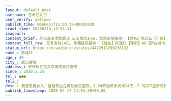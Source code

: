 ```yaml
---
layout: default_post
username: 吕哥在北京
user_verify: yellowv
publish_time: MonFeb1711:03:38+08002020
crawl_time: 20200218-15:53:31
imageurl: 
content_brief: 肺炎患者求助超话 反复发烧14天，急需医院接收！【姓名】陈连红【年龄】49【所在城市】武汉黄陂【所在小区、社区】爸爸现在在武汉黄陂爱民医院【患病时间】2020.1.24【联系方式】●●●【病情描述】我是患者女儿，爸爸现在在黄陂爱民医院。1.24开始反复发烧14天，2.3拍CT显示双肺磨玻 ...全文
content_full_raw: 反复发烧14天，急需医院接收！【姓名】陈连红【年龄】49【所在城市】武汉黄陂【所在小区、社区】爸爸现在在武汉黄陂爱民医院【患病时间】2020.1.24【联系方式】●●●【病情描述】我是患者女儿，爸爸现在在黄陂爱民医院。1.24开始反复发烧14天，2.3拍CT显示双肺磨玻璃实变影，之后两次核酸检测结果都为阴性，但是仍然一直呼吸困难，喘气，胸闷，干咳无痰，走路走一会都会喘气。刚刚打电话询问，医生说爸爸蛮严重，双肺烧伤面积很大，最好尽快转到大医院治疗（方舱已经不行），我说打电话给院长，已经申请转院，但床位告急一直无果。由于医生那边很忙，全身穿着防护服抗击疫情，我暂时无法得到最新CT检测图片，只有之前的CT。请求援助！！北京
status_url: https://m.weibo.cn/status/4472911299238132
name_: 陈连红
age_: 49
city_: 武汉黄陂
address_: 爸爸现在在武汉黄陂爱民医院
since_: 2020.1.24
tel_: ●●●
tel2_: 
desc_: 我是患者女儿，爸爸现在在黄陂爱民医院。1.24开始反复发烧14天，2.3拍CT显示双肺磨玻璃实变影，之后两次核酸检测结果都为阴性，但是仍然一直呼吸困难，喘气，胸闷，干咳无痰，走路走一会都会喘气。刚刚打电话询问，医生说爸爸蛮严重，双肺烧伤面积很大，最好尽快转到大医院治疗（方舱已经不行），我说打电话给院长，已经申请转院，但床位告急一直无果。由于医生那边很忙，全身穿着防护服抗击疫情，我暂时无法得到最新CT检测图片，只有之前的CT。请求援助！！北京
publish_timestamp: 2020-02-17 11:03:38+08:00
---
```

